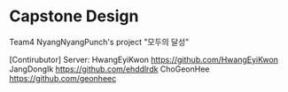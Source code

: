 # Capstone Design
Team4 NyangNyangPunch's project "모두의 달성"

[Contirubutor]
Server: 
HwangEyiKwon https://github.com/HwangEyiKwon
JangDongIk https://github.com/ehddlrdk
ChoGeonHee https://github.com/geonheec

